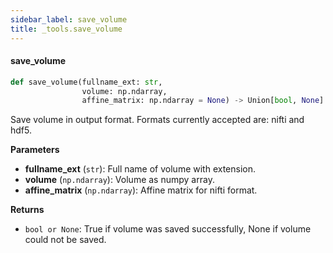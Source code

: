 ```yaml
---
sidebar_label: save_volume
title: _tools.save_volume
---
```


#### save\_volume

```python
def save_volume(fullname_ext: str,
                volume: np.ndarray,
                affine_matrix: np.ndarray = None) -> Union[bool, None]
```

Save volume in output format.
Formats currently accepted are: nifti and hdf5.

**Parameters**

* **fullname_ext** (`str`): Full name of volume with extension.
* **volume** (`np.ndarray`): Volume as numpy array.
* **affine_matrix** (`np.ndarray`): Affine matrix for nifti format.

**Returns**

* `bool or None`: True if volume was saved successfully, None if volume could not be saved.

